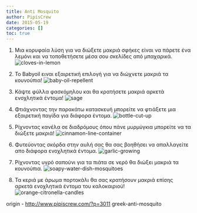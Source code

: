 ```yaml
---
title: Anti Mosquito
author: PipisCrew
date: 2015-05-19
categories: []
toc: true
---
```


1. Μια κορυφαία λύση για να διώξετε μακριά σφήκες είναι να πάρετε ένα λεμόνι και να τοποθετήσετε μέσα σου σκελίδες από μπαχαρικά.
![](https://www.pipiscrew.com/wp-content/uploads/2015/05/cloves-in-lemon.jpg "cloves-in-lemon")

2. Το Babyoil ειναι εξαιρετική επιλογή για να διώχνετε μακριά τα κουνούπια!
![](https://www.pipiscrew.com/wp-content/uploads/2015/05/baby-oil-repellent.jpg "baby-oil-repellent")

3. Κάψτε φύλλα φασκόμηλου και θα κρατήσετε μακριά αρκετά ενοχλητικά έντομα!
![](https://www.pipiscrew.com/wp-content/uploads/2015/05/sage.jpg "sage")

4. Φτιάχνοντας την παρακάτω κατασκευή μπορείτε να φτιάξετε μια εξαιρετική παγίδα για διάφορα έντομα.
![](https://www.pipiscrew.com/wp-content/uploads/2015/05/bottle-cut-up.jpg "bottle-cut-up")

5. Ρίχνοντας κανέλα σε διαδρόμους όπου πάνε μυρμύγκια μπορείτε να τα διώξετε μακριά!
![](https://www.pipiscrew.com/wp-content/uploads/2015/05/cinnamon-line-container.jpg "cinnamon-line-container")

6. Φυτεύοντας σκόρδα στην αυλή σας θα σας βοηθήσει να απαλλαγείτε απο διάφορα ενοχλητικά έντομα.
![](https://www.pipiscrew.com/wp-content/uploads/2015/05/garlic-growing.jpg "garlic-growing")

7. Ρίχνοντας υγρό σαπούνι για τα πιάτα σε νερό θα διώξει μακριά τα κουνούπια.
![](https://www.pipiscrew.com/wp-content/uploads/2015/05/soapy-water-dish-mosquitoes.jpg "soapy-water-dish-mosquitoes")

8. Τα κεριά με άρωμα πορτοκάλι θα σας κρατήσουν μακριά επίσης αρκετά ενοχλητικά έντομα του καλοκαιριού!
![](https://www.pipiscrew.com/wp-content/uploads/2015/05/orange-citronella-candles.jpg "orange-citronella-candles")

origin - http://www.pipiscrew.com/?p=3011 greek-anti-mosquito
